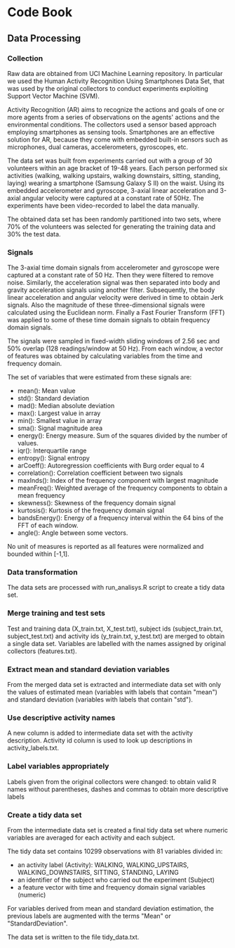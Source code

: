 # Code Book

## Data Processing

### Collection

Raw data are obtained from UCI Machine Learning repository. In particular we used the Human Activity Recognition Using Smartphones Data Set, that was used by the original collectors to conduct experiments exploiting Support Vector Machine (SVM).

Activity Recognition (AR) aims to recognize the actions and goals of one or more agents from a series of observations on the agents' actions and the environmental conditions. The collectors used a sensor based approach employing smartphones as sensing tools. Smartphones are an effective solution for AR, because they come with embedded built-in sensors such as microphones, dual cameras, accelerometers, gyroscopes, etc.

The data set was built from experiments carried out with a group of 30 volunteers within an age bracket of 19-48 years. Each person performed six activities (walking, walking upstairs, walking downstairs, sitting, standing, laying) wearing a smartphone (Samsung Galaxy S II) on the waist. Using its embedded accelerometer and gyroscope, 3-axial linear acceleration and 3-axial angular velocity were captured at a constant rate of 50Hz. The experiments have been video-recorded to label the data manually.

The obtained data set has been randomly partitioned into two sets, where 70% of the volunteers was selected for generating the training data and 30% the test data.

###  Signals

The 3-axial time domain signals from accelerometer and gyroscope were captured at a constant rate of 50 Hz. Then they were filtered to remove noise. Similarly, the acceleration signal was then separated into body and gravity acceleration signals using another filter. Subsequently, the body linear acceleration and angular velocity were derived in time to obtain Jerk signals. Also the magnitude of these three-dimensional signals were calculated using the Euclidean norm. Finally a Fast Fourier Transform (FFT)  was applied to some of these time domain signals to obtain frequency domain signals.

The signals were sampled in fixed-width sliding windows of 2.56 sec and 50% overlap (128 readings/window at 50 Hz). From each window, a vector of features was obtained by calculating variables from the time and frequency domain.

The set of variables that were estimated from these signals are: 
* mean(): Mean value
* std(): Standard deviation
* mad(): Median absolute deviation 
* max(): Largest value in array
* min(): Smallest value in array
* sma(): Signal magnitude area
* energy(): Energy measure. Sum of the squares divided by the number of values. 
* iqr(): Interquartile range 
* entropy(): Signal entropy
* arCoeff(): Autoregression coefficients with Burg order equal to 4
* correlation(): Correlation coefficient between two signals
* maxInds(): Index of the frequency component with largest magnitude
* meanFreq(): Weighted average of the frequency components to obtain a mean frequency
* skewness(): Skewness of the frequency domain signal 
* kurtosis(): Kurtosis of the frequency domain signal 
* bandsEnergy(): Energy of a frequency interval within the 64 bins of the FFT of each window.
* angle(): Angle between some vectors.

No unit of measures is reported as all features were normalized and bounded within [-1,1].

###  Data transformation

The data sets are processed with run_analisys.R script to create a tidy data set.

###  Merge training and test sets

Test and training data (X_train.txt, X_test.txt), subject ids (subject_train.txt, subject_test.txt) and activity ids (y_train.txt, y_test.txt) are merged to obtain a single data set. Variables are labelled with the names assigned by original collectors (features.txt).

### Extract mean and standard deviation variables

From the merged data set is extracted and intermediate data set with only the values of estimated mean (variables with labels that contain "mean") and standard deviation (variables with labels that contain "std").

### Use descriptive activity names

A new column is added to intermediate data set with the activity description. Activity id column is used to look up descriptions in activity_labels.txt.

### Label variables appropriately

Labels given from the original collectors were changed:  to obtain valid R names without parentheses, dashes and commas  to obtain more descriptive labels

### Create a tidy data set

From the intermediate data set is created a final tidy data set where numeric variables are averaged for each activity and each subject.

The tidy data set contains 10299 observations with 81 variables divided in:
* an activity label (Activity): WALKING, WALKING_UPSTAIRS, WALKING_DOWNSTAIRS, SITTING, STANDING, LAYING
* an identifier of the subject who carried out the experiment (Subject)
* a feature vector with time and frequency domain signal variables (numeric)

For variables derived from mean and standard deviation estimation, the previous labels are augmented with the terms "Mean" or "StandardDeviation".

The data set is written to the file tidy_data.txt.
